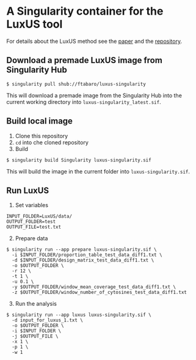 # A Singularity container for the LuxUS tool

For details about the LuxUS method see the [paper](https://www.biorxiv.org/content/10.1101/536722v2) and the [repository](https://github.com/hallav/LuxUS).

## Download a premade LuxUS image from Singularity Hub

```
$ singularity pull shub://ftabaro/luxus-singularity
```

This will download a premade image from the Singularity Hub into the current working directory into `luxus-singularity_latest.sif`. 

## Build local image

1. Clone this repository
2. `cd` into che cloned repository
2. Build

```
$ singularity build Singularity luxus-singularity.sif
```

This will build the image in the current folder into `luxus-singularity.sif`.

## Run LuxUS

1. Set variables

```
INPUT_FOLDER=LuxUS/data/
OUTPUT_FOLDER=test
OUTPUT_FILE=test.txt
```

2. Prepare data

```
$ singularity run --app prepare luxus-singularity.sif \
  -i $INPUT_FOLDER/proportion_table_test_data_diff1.txt \
  -d $INPUT_FOLDER/design_matrix_test_data_diff1.txt \
  -o $OUTPUT_FOLDER \
  -r 12 \
  -t 1 \
  -u 0.1 \
  -y $OUTPUT_FOLDER/window_mean_coverage_test_data_diff1.txt \
  -z $OUTPUT_FOLDER/window_number_of_cytosines_test_data_diff1.txt
```

3. Run the analysis

```
$ singularity run --app luxus luxus-singularity.sif \
  -d input_for_luxus_1.txt \
  -o $OUTPUT_FOLDER \
  -i $INPUT_FOLDER \
  -j $OUTPUT_FILE \
  -x 1 \
  -p 1 \
  -w 1
```

